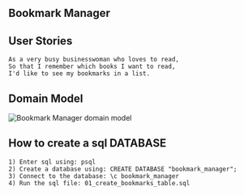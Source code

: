 ## Bookmark Manager

## User Stories

 ```
 As a very busy businesswoman who loves to read,
So that I remember which books I want to read,
I'd like to see my bookmarks in a list.
 ```

 ## Domain Model

 ![Bookmark Manager domain model](./public/images/bookmark_manager_1.png)

 ## How to create a sql DATABASE

 ```
1) Enter sql using: psql
2) Create a database using: CREATE DATABASE "bookmark_manager";
3) Connect to the database: \c bookmark_manager
4) Run the sql file: 01_create_bookmarks_table.sql
 ```